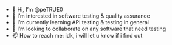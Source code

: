 - 👋 Hi, I’m @peTRUE0
- 👀 I’m interested in software testing & quality assurance
- 🌱 I’m currently learning API testing & testing in general
- 💞️ I’m looking to collaborate on any software that need testing 
- 📫 How to reach me: idk, i will let u know if i find out

<!---
peTRUE0/peTRUE0 is a ✨ special ✨ repository because its `README.md` (this file) appears on your GitHub profile.
You can click the Preview link to take a look at your changes.
--->
